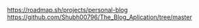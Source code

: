 https://roadmap.sh/projects/personal-blog
https://github.com/Shubh00796/The_Blog_Aplication/tree/master
